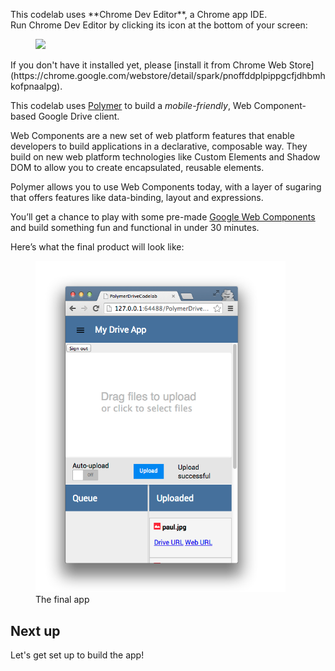 <toc-element></toc-element>

<!-- Chrome Dev Editor callout block -->
<aside class="callout">
This codelab uses **Chrome Dev Editor**, a Chrome app IDE.
<div class="kiosk">
  Run Chrome Dev Editor by clicking its icon at the bottom of your screen:
  <figure>
  <img src="/static/img/app-icons/chrome_dev_editor_screenshot.png">
  </figure>
</div>

<div class="extended">If you don't have it installed yet, please
[install it from Chrome Web Store](https://chrome.google.com/webstore/detail/spark/pnoffddplpippgcfjdhbmhkofpnaalpg).</div>
</aside>
<!-- End of Chrome Dev Editor callout block -->

This codelab uses [Polymer](http://polymer-project.org) to build a *mobile-friendly*, Web Component-based Google Drive client.

Web Components are a new set of web platform features that enable developers to build applications in a declarative, composable way. They build on new web platform technologies like Custom Elements and Shadow DOM to allow you to create encapsulated, reusable elements.

Polymer allows you to use Web Components today, with a layer of sugaring that offers features like data-binding, layout and expressions.

You’ll get a chance to play with some pre-made [Google Web Components](http://github.com/googlewebcomponents) and build something fun and functional in under 30 minutes.

Here’s what the final product will look like:

<figure>
  <img width="400px" src="img/image_0.png">
  <figcaption>The final app</figcaption>
</figure>


## Next up

Let's get set up to build the app!
